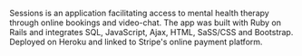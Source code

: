 Sessions is an application facilitating access to mental health therapy through online bookings and video-chat. The app was built with Ruby on Rails and integrates SQL, JavaScript, Ajax, HTML, SaSS/CSS and Bootstrap. Deployed on Heroku and linked to Stripe's online payment platform.
